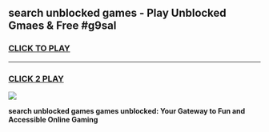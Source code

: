 
## search unblocked games - Play Unblocked Gmaes & Free #g9sal
<h3>
<a href="https://news.freeplayer.one?title=search_unblocked_games&ref=24F">CLICK TO PLAY</a></h3>
<hr>

<h3>
<a href="https://news.freeplayer.one?title=search_unblocked_games&ref=24F">CLICK 2 PLAY</a>
  
</h3>

<a href="https://news.freeplayer.one?title=search_unblocked_games&ref=24F/"><img src="https://clearcache.store/games.png"></a>


**search unblocked games games unblocked: Your Gateway to Fun and Accessible Online Gaming**
